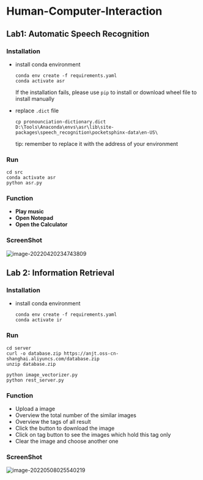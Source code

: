# Human-Computer-Interaction

## Lab1: Automatic Speech Recognition

### Installation

- install conda environment

  ```shell
  conda env create -f requirements.yaml
  conda activate asr
  ```

  If the installation fails, please use `pip` to install or download wheel file to install manually

- replace `.dict` file

  ```shell
  cp pronounciation-dictionary.dict D:\Tools\Anaconda\envs\asr\lib\site-packages\speech_recognition\pocketsphinx-data\en-US\
  ```

  tip: remember to replace it with the address of your environment

### Run

```shell
cd src
conda activate asr
python asr.py
```

### Function

- **Play music**
- **Open Notepad**
- **Open the Calculator**

### ScreenShot

![image-20220420234743809](https://typora-anjt.oss-cn-shanghai.aliyuncs.com/undefinedimage-20220420234743809.png)

## Lab 2: Information Retrieval

### Installation

- install conda environment

  ```
  conda env create -f requirements.yaml
  conda activate ir
  ```

### Run

```
cd server
curl -o database.zip https://anjt.oss-cn-shanghai.aliyuncs.com/database.zip
unzip database.zip

python image_vectorizer.py
python rest_server.py 
```

### Function

- Upload a image
- Overview the total number of the similar images
- Overview the tags of all result
- Click the button to download the image
- Click on tag button to see the images which hold this tag only
- Clear the image and choose another one

### ScreenShot

![image-20220508025540219](https://typora-anjt.oss-cn-shanghai.aliyuncs.com/image-20220508025540219.png)
